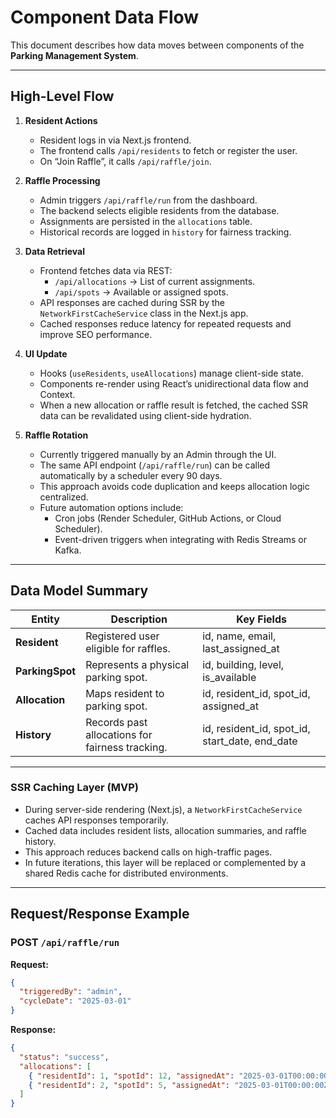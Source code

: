 # Component Data Flow

This document describes how data moves between components of the **Parking Management System**.

---

## High-Level Flow

1. **Resident Actions**

   - Resident logs in via Next.js frontend.
   - The frontend calls `/api/residents` to fetch or register the user.
   - On “Join Raffle”, it calls `/api/raffle/join`.

2. **Raffle Processing**

   - Admin triggers `/api/raffle/run` from the dashboard.
   - The backend selects eligible residents from the database.
   - Assignments are persisted in the `allocations` table.
   - Historical records are logged in `history` for fairness tracking.

3. **Data Retrieval**

   - Frontend fetches data via REST:
     - `/api/allocations` → List of current assignments.
     - `/api/spots` → Available or assigned spots.
   - API responses are cached during SSR by the `NetworkFirstCacheService` class in the Next.js app.
   - Cached responses reduce latency for repeated requests and improve SEO performance.

4. **UI Update**

   - Hooks (`useResidents`, `useAllocations`) manage client-side state.
   - Components re-render using React’s unidirectional data flow and Context.
   - When a new allocation or raffle result is fetched, the cached SSR data can be revalidated using client-side hydration.

5. **Raffle Rotation**

   - Currently triggered manually by an Admin through the UI.
   - The same API endpoint (`/api/raffle/run`) can be called automatically by a scheduler every 90 days.
   - This approach avoids code duplication and keeps allocation logic centralized.
   - Future automation options include:
     - Cron jobs (Render Scheduler, GitHub Actions, or Cloud Scheduler).
     - Event-driven triggers when integrating with Redis Streams or Kafka.

---

## Data Model Summary

| Entity          | Description                                     | Key Fields                                     |
| --------------- | ----------------------------------------------- | ---------------------------------------------- |
| **Resident**    | Registered user eligible for raffles.           | id, name, email, last_assigned_at              |
| **ParkingSpot** | Represents a physical parking spot.             | id, building, level, is_available              |
| **Allocation**  | Maps resident to parking spot.                  | id, resident_id, spot_id, assigned_at          |
| **History**     | Records past allocations for fairness tracking. | id, resident_id, spot_id, start_date, end_date |

---

### SSR Caching Layer (MVP)

- During server-side rendering (Next.js), a `NetworkFirstCacheService` caches API responses temporarily.
- Cached data includes resident lists, allocation summaries, and raffle history.
- This approach reduces backend calls on high-traffic pages.
- In future iterations, this layer will be replaced or complemented by a shared Redis cache for distributed environments.

---

## Request/Response Example

### POST `/api/raffle/run`

**Request:**

```json
{
  "triggeredBy": "admin",
  "cycleDate": "2025-03-01"
}
```

**Response:**

```json
{
  "status": "success",
  "allocations": [
    { "residentId": 1, "spotId": 12, "assignedAt": "2025-03-01T00:00:00Z" },
    { "residentId": 2, "spotId": 5, "assignedAt": "2025-03-01T00:00:00Z" }
  ]
}
```
